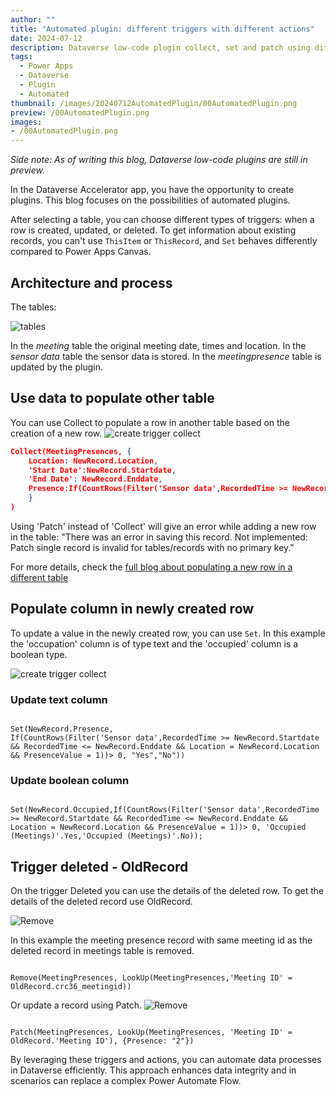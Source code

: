 ```yaml
---
author: ""
title: "Automated plugin: different triggers with different actions"
date: 2024-07-12
description: Dataverse low-code plugin collect, set and patch using different triggers
tags:
  - Power Apps
  - Dataverse
  - Plugin
  - Automated
thumbnail: /images/20240712AutomatedPlugin/00AutomatedPlugin.png
preview: /00AutomatedPlugin.png
images: 
- /00AutomatedPlugin.png
---
```


*Side note: As of writing this blog, Dataverse low-code plugins are still in preview.*

In the Dataverse Accelerator app, you have the opportunity to create plugins. This blog focuses on the possibilities of automated plugins.

After selecting a table, you can choose different types of triggers: when a row is created, updated, or deleted. To get information about existing records, you can't use `ThisItem` or `ThisRecord`, and `Set` behaves differently compared to Power Apps Canvas.

## Architecture and process
The tables:

![tables](/images/20240712AutomatedPlugin/tables.png)


In the *meeting*  table the original meeting date, times and location.
In the *sensor data*  table the sensor data is stored.
In the *meetingpresence* table is updated by the plugin.



## Use data to populate other table
You can use Collect to populate a row in another table based on the creation of a new row.
![create trigger collect](/images/20240712AutomatedPlugin/createtriggercollect.png)


```json
Collect(MeetingPresences, {
    Location: NewRecord.Location, 
    'Start Date':NewRecord.Startdate, 
    'End Date': NewRecord.Enddate, 
    Presence:If(CountRows(Filter('Sensor data',RecordedTime >= NewRecord.Startdate && RecordedTime <= NewRecord.Enddate && Location = NewRecord.Location && PresenceValue = 1))> 0, "Yes","No")
    }
)
```

Using 'Patch' instead of 'Collect' will give an error while adding a new row in the table: "There was an error in saving this record. Not implemented: Patch single record is invalid for tables/records with no primary key."

For more details, check the [full blog about populating a new row in a different table](/BlogBytes/blog/20240707-DataverseLowCodePlugin/)

## Populate column in newly created row
To update a value in the newly created row, you can use `Set`. 
In this example the 'occupation' column is of type text and the 'occupied' column is a boolean type.

![create trigger collect](/images/20240712AutomatedPlugin/set.png)


### Update text column
<code>
Set(NewRecord.Presence,
If(CountRows(Filter('Sensor data',RecordedTime >= NewRecord.Startdate && RecordedTime <= NewRecord.Enddate && Location = NewRecord.Location && PresenceValue = 1))> 0, "Yes","No"))
</code>

### Update boolean column
<code>
Set(NewRecord.Occupied,If(CountRows(Filter('Sensor data',RecordedTime >= NewRecord.Startdate && RecordedTime <= NewRecord.Enddate && Location = NewRecord.Location && PresenceValue = 1))> 0, 'Occupied (Meetings)'.Yes,'Occupied (Meetings)'.No));
</code>



## Trigger deleted - OldRecord
On the trigger Deleted you can use the details of the deleted row. 
To get the details of the deleted record use OldRecord.


![Remove](/images/20240712AutomatedPlugin/deleted-remove.png)

In this example the meeting presence record with same meeting id as the deleted record in meetings table is removed.

<code>
Remove(MeetingPresences, LookUp(MeetingPresences,'Meeting ID' = OldRecord.crc36_meetingid))
</code>


Or update a record using Patch.
![Remove](/images/20240712AutomatedPlugin/deleted-patch.png)

<code>
Patch(MeetingPresences, LookUp(MeetingPresences, 'Meeting ID' = OldRecord.'Meeting ID'), {Presence: "2"})
</code>

By leveraging these triggers and actions, you can automate data processes in Dataverse efficiently. This approach enhances data integrity and in scenarios can replace a complex Power Automate Flow.